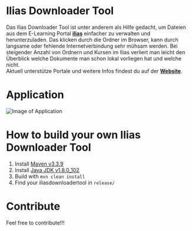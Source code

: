 Ilias Downloader Tool
===================

Das Ilias Downloader Tool ist unter anderem als Hilfe gedacht, um Dateien aus dem
E-Learning Portal [**ilias**](https://www.ilias.de/)
einfacher zu verwalten und herunterzuladen. Das klicken durch die Ordner im Browser, kann durch langsame oder fehlende Internetverbindung sehr mühsam werden. Bei steigender Anzahl von Ordnern und Kursen im Ilias verliert man leicht den Überblick welche Dokumente man schon lokal vorliegen hat und welche nicht.
<br>
Aktuell unterstütze Portale und weitere Infos findest du auf der [**Website**](https://iliasdownloadertool.de).

Application
===================

![Image of Application](https://iliasdownloadertool.de/static/img/screenshot.png)


How to build your own Ilias Downloader Tool
================

1. Install [Maven v3.3.9](https://maven.apache.org/download.cgi)
2. Install [Java JDK v1.8.0_102](http://www.oracle.com/technetwork/java/javase/downloads/jdk8-downloads-2133151.html)
3. Build with ```mvn clean install``` 
4. Find your iliasdownloadertool in ```release/```


Contribute
================
Feel free to contribute!!!


